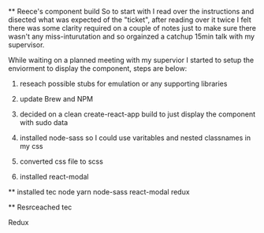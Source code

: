 ** Reece's component build
So to start with I read over the instructions and disected what was expected of the "ticket", after reading over it twice I felt there was some clarity required on a couple of notes just to make sure there wasn't any miss-inturutation and so orgainzed a catchup 15min talk with my supervisor.

While waiting on a planned meeting with my supervior I started to setup the enviorment to display the component, steps are below:

1. reseach possible stubs for emulation or any supporting libraries 
2. update Brew and NPM
3. decided on a clean create-react-app build to just display the component with sudo data

4. installed node-sass so I could use varitables and nested classnames in my css
5. converted css file to scss
6. installed react-modal


** installed tec
node
yarn
node-sass
react-modal
redux

** Resrceached tec

Redux